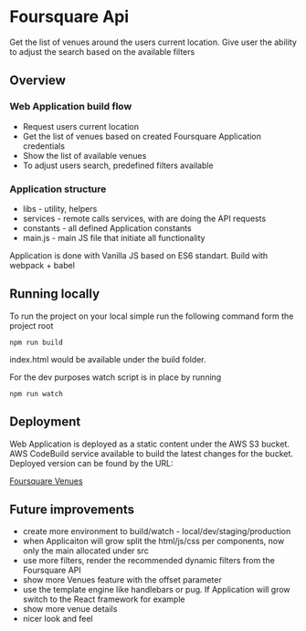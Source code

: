 # Foursquare Api

Get the list of venues around the users current location.
Give user the ability to adjust the search based on the available filters

## Overview

### Web Application build flow
* Request users current location
* Get the list of venues based on created Foursquare Application credentials
* Show the list of available venues
* To adjust users search, predefined filters available

### Application structure
* libs - utility, helpers
* services - remote calls services, with are doing the API requests
* constants - all defined Application constants
* main.js - main JS file that initiate all functionality

Application is done with Vanilla JS based on ES6 standart.
Build with webpack + babel

## Running locally

To run the project on your local simple run the following command form the project root

```
npm run build
```

index.html would be available under the build folder.

For the dev purposes watch script is in place by running

```
npm run watch
```

## Deployment

Web Application is deployed as a static content under the AWS S3 bucket.
AWS CodeBuild service available to build the latest changes for the bucket.
Deployed version can be found by the URL:

[Foursquare Venues](https://s3-eu-west-1.amazonaws.com/foursquare-venues/index.html)

## Future improvements
* create more environment to build/watch - local/dev/staging/production
* when Applicaiton will grow split the html/js/css per components, now only the main allocated under src
* use more filters, render the recommended dynamic filters from the Foursquare API
* show more Venues feature with the offset parameter
* use the template engine like handlebars or pug. If Application will grow switch to the React framework for example
* show more venue details
* nicer look and feel